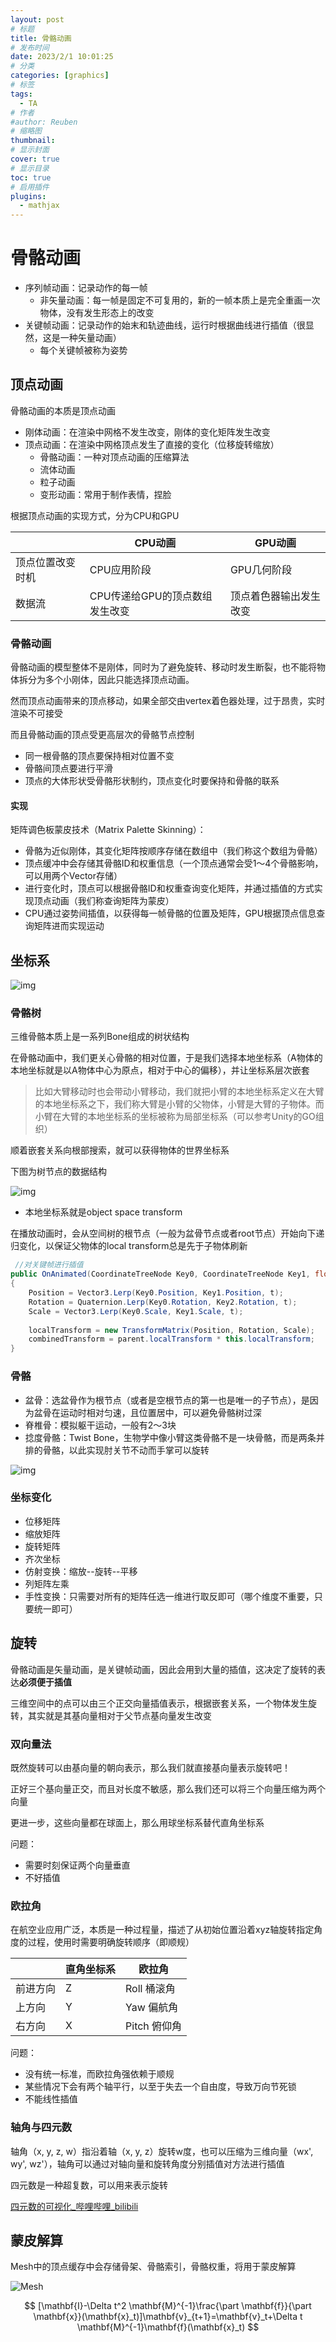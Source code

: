 ```yaml
---
layout: post
# 标题
title: 骨骼动画  
# 发布时间
date: 2023/2/1 10:01:25  
# 分类
categories: [graphics] 
# 标签
tags:
  - TA
# 作者
#author: Reuben
# 缩略图
thumbnail: 
# 显示封面
cover: true
# 显示目录
toc: true
# 启用插件
plugins:
  - mathjax
---
```


# 骨骼动画

- 序列帧动画：记录动作的每一帧
  - 非矢量动画：每一帧是固定不可复用的，新的一帧本质上是完全重画一次物体，没有发生形态上的改变
- 关键帧动画：记录动作的始末和轨迹曲线，运行时根据曲线进行插值（很显然，这是一种矢量动画）
  - 每个关键帧被称为姿势

## 顶点动画

骨骼动画的本质是顶点动画

- 刚体动画：在渲染中网格不发生改变，刚体的变化矩阵发生改变
- 顶点动画：在渲染中网格顶点发生了直接的变化（位移旋转缩放）
  - 骨骼动画：一种对顶点动画的压缩算法
  - 流体动画
  - 粒子动画
  - 变形动画：常用于制作表情，捏脸

根据顶点动画的实现方式，分为CPU和GPU

|                  | CPU动画                        | GPU动画                |
| ---------------- | ------------------------------ | ---------------------- |
| 顶点位置改变时机 | CPU应用阶段                    | GPU几何阶段            |
| 数据流           | CPU传递给GPU的顶点数组发生改变 | 顶点着色器输出发生改变 |

### 骨骼动画

骨骼动画的模型整体不是刚体，同时为了避免旋转、移动时发生断裂，也不能将物体拆分为多个小刚体，因此只能选择顶点动画。

然而顶点动画带来的顶点移动，如果全部交由vertex着色器处理，过于昂贵，实时渲染不可接受

而且骨骼动画的顶点受更高层次的骨骼节点控制

- 同一根骨骼的顶点要保持相对位置不变
- 骨骼间顶点要进行平滑
- 顶点的大体形状受骨骼形状制约，顶点变化时要保持和骨骼的联系

#### 实现

矩阵调色板蒙皮技术（Matrix Palette Skinning）：

- 骨骼为近似刚体，其变化矩阵按顺序存储在数组中（我们称这个数组为骨骼）
- 顶点缓冲中会存储其骨骼ID和权重信息（一个顶点通常会受1～4个骨骼影响，可以用两个Vector存储）
- 进行变化时，顶点可以根据骨骼ID和权重查询变化矩阵，并通过插值的方式实现顶点动画（我们称查询矩阵为蒙皮）
- CPU通过姿势间插值，以获得每一帧骨骼的位置及矩阵，GPU根据顶点信息查询矩阵进而实现运动

## 坐标系

![img](/images/坐标系.png)

### 骨骼树

三维骨骼本质上是一系列Bone组成的树状结构

在骨骼动画中，我们更关心骨骼的相对位置，于是我们选择本地坐标系（A物体的本地坐标就是以A物体中心为原点，相对于中心的偏移），并让坐标系层次嵌套

> 比如大臂移动时也会带动小臂移动，我们就把小臂的本地坐标系定义在大臂的本地坐标系之下，我们称大臂是小臂的父物体，小臂是大臂的子物体。而小臂在大臂的本地坐标系的坐标被称为局部坐标系（可以参考Unity的GO组织）

顺着嵌套关系向根部搜索，就可以获得物体的世界坐标系

下图为树节点的数据结构

![img](/images/空间树节点.png)

- 本地坐标系就是object space transform

在播放动画时，会从空间树的根节点（一般为盆骨节点或者root节点）开始向下递归变化，以保证父物体的local transform总是先于子物体刷新

```C#
 //对关键帧进行插值 
public OnAnimated(CoordinateTreeNode Key0, CoordinateTreeNode Key1, float t)
{ 
    Position = Vector3.Lerp(Key0.Position, Key1.Position, t); 
    Rotation = Quaternion.Lerp(Key0.Rotation, Key2.Rotation, t); 
    Scale = Vector3.Lerp(Key0.Scale, Key1.Scale, t); 
    
    localTransform = new TransformMatrix(Position, Rotation, Scale); 
    combinedTransform = parent.localTransform * this.localTransform; 
} 
```

### 骨骼

- 盆骨：选盆骨作为根节点（或者是空根节点的第一也是唯一的子节点），是因为盆骨在运动时相对匀速，且位置居中，可以避免骨骼树过深
- 脊椎骨：模拟躯干运动，一般有2～3块
- 捻度骨骼：Twist Bone，生物学中像小臂这类骨骼不是一块骨骼，而是两条并排的骨骼，以此实现肘关节不动而手掌可以旋转

![img](/images/人体骨骼.png)

### 坐标变化

- 位移矩阵
- 缩放矩阵
- 旋转矩阵
- 齐次坐标
- 仿射变换：缩放--旋转--平移
- 列矩阵左乘
- 手性变换：只需要对所有的矩阵任选一维进行取反即可（哪个维度不重要，只要统一即可）

## 旋转

骨骼动画是矢量动画，是关键帧动画，因此会用到大量的插值，这决定了旋转的表达**必须便于插值**

三维空间中的点可以由三个正交向量插值表示，根据嵌套关系，一个物体发生旋转，其实就是其基向量相对于父节点基向量发生改变

### 双向量法

既然旋转可以由基向量的朝向表示，那么我们就直接基向量表示旋转吧！

正好三个基向量正交，而且对长度不敏感，那么我们还可以将三个向量压缩为两个向量

更进一步，这些向量都在球面上，那么用球坐标系替代直角坐标系

问题：

- 需要时刻保证两个向量垂直
- 不好插值

### 欧拉角

在航空业应用广泛，本质是一种过程量，描述了从初始位置沿着xyz轴旋转指定角度的过程，使用时需要明确旋转顺序（即顺规）

|          | 直角坐标系 | 欧拉角       |
| -------- | ---------- | ------------ |
| 前进方向 | Z          | Roll 桶滚角  |
| 上方向   | Y          | Yaw 偏航角   |
| 右方向   | X          | Pitch 俯仰角 |

问题：

- 没有统一标准，而欧拉角强依赖于顺规
- 某些情况下会有两个轴平行，以至于失去一个自由度，导致万向节死锁
- 不能线性插值

### 轴角与四元数

轴角（x, y, z, w）指沿着轴（x, y, z）旋转w度，也可以压缩为三维向量（wx', wy', wz'），轴角可以通过对轴向量和旋转角度分别插值对方法进行插值

四元数是一种超复数，可以用来表示旋转

[四元数的可视化_哔哩哔哩_bilibili](https://www.bilibili.com/video/BV1SW411y7W1)

## 蒙皮解算

Mesh中的顶点缓存中会存储骨架、骨骼索引，骨骼权重，将用于蒙皮解算

![Mesh](/images/Mesh.png)


$$
[\mathbf{I}-\Delta t^2 \mathbf{M}^{-1}\frac{\part \mathbf{f}}{\part \mathbf{x}}(\mathbf{x}_t)]\mathbf{v}_{t+1}=\mathbf{v}_t+\Delta t \mathbf{M}^{-1}\mathbf{f}(\mathbf{x}_t)
$$